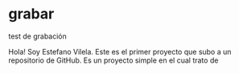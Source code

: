 # grabar
test de grabación

Hola! Soy Estefano Vilela.
Este es el primer proyecto que subo a un repositorio de GitHub.
Es un proyecto simple en el cual trato de 
